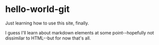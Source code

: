 # hello-world-git
Just learning how to use this site, finally.

I guess I'll learn about markdown elements at some point--hopefully not dissimilar to HTML--but for now that's all.
